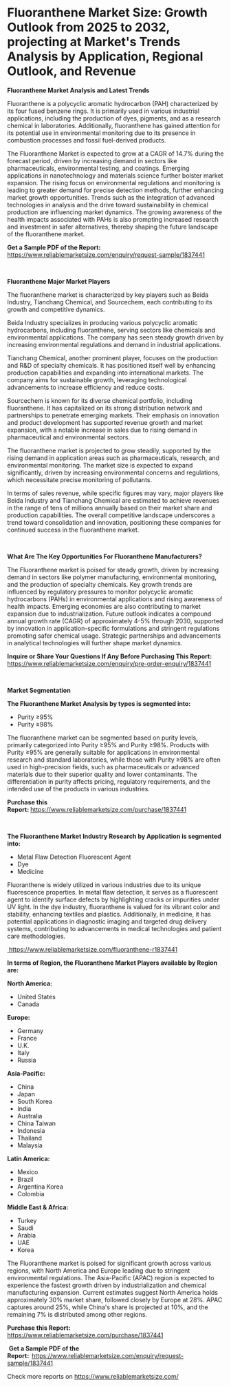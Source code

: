 <p><h1>Fluoranthene Market Size: Growth Outlook from 2025 to 2032, projecting at Market's Trends Analysis by Application, Regional Outlook, and Revenue</h1></p><p><strong>Fluoranthene Market Analysis and Latest Trends</strong></p>
<p><p>Fluoranthene is a polycyclic aromatic hydrocarbon (PAH) characterized by its four fused benzene rings. It is primarily used in various industrial applications, including the production of dyes, pigments, and as a research chemical in laboratories. Additionally, fluoranthene has gained attention for its potential use in environmental monitoring due to its presence in combustion processes and fossil fuel-derived products.</p><p>The Fluoranthene Market is expected to grow at a CAGR of 14.7% during the forecast period, driven by increasing demand in sectors like pharmaceuticals, environmental testing, and coatings. Emerging applications in nanotechnology and materials science further bolster market expansion. The rising focus on environmental regulations and monitoring is leading to greater demand for precise detection methods, further enhancing market growth opportunities. Trends such as the integration of advanced technologies in analysis and the drive toward sustainability in chemical production are influencing market dynamics. The growing awareness of the health impacts associated with PAHs is also prompting increased research and investment in safer alternatives, thereby shaping the future landscape of the fluoranthene market.</p></p>
<p><strong>Get a Sample PDF of the Report:&nbsp;</strong> <a href="https://www.reliablemarketsize.com/enquiry/request-sample/1837441?utm_campaign=3112&utm_medium=2&utm_source=Github&utm_content=ia&utm_term=02042025&utm_id=fluoranthene">https://www.reliablemarketsize.com/enquiry/request-sample/1837441</a></p>
<p>&nbsp;</p>
<p><strong>Fluoranthene Major Market Players</strong></p>
<p><p>The fluoranthene market is characterized by key players such as Beida Industry, Tianchang Chemical, and Sourcechem, each contributing to its growth and competitive dynamics. </p><p>Beida Industry specializes in producing various polycyclic aromatic hydrocarbons, including fluoranthene, serving sectors like chemicals and environmental applications. The company has seen steady growth driven by increasing environmental regulations and demand in industrial applications.</p><p>Tianchang Chemical, another prominent player, focuses on the production and R&D of specialty chemicals. It has positioned itself well by enhancing production capabilities and expanding into international markets. The company aims for sustainable growth, leveraging technological advancements to increase efficiency and reduce costs.</p><p>Sourcechem is known for its diverse chemical portfolio, including fluoranthene. It has capitalized on its strong distribution network and partnerships to penetrate emerging markets. Their emphasis on innovation and product development has supported revenue growth and market expansion, with a notable increase in sales due to rising demand in pharmaceutical and environmental sectors.</p><p>The fluoranthene market is projected to grow steadily, supported by the rising demand in application areas such as pharmaceuticals, research, and environmental monitoring. The market size is expected to expand significantly, driven by increasing environmental concerns and regulations, which necessitate precise monitoring of pollutants.</p><p>In terms of sales revenue, while specific figures may vary, major players like Beida Industry and Tianchang Chemical are estimated to achieve revenues in the range of tens of millions annually based on their market share and production capabilities. The overall competitive landscape underscores a trend toward consolidation and innovation, positioning these companies for continued success in the fluoranthene market.</p></p>
<p>&nbsp;</p>
<p><strong>What Are The Key Opportunities For Fluoranthene Manufacturers?</strong></p>
<p><p>The Fluoranthene market is poised for steady growth, driven by increasing demand in sectors like polymer manufacturing, environmental monitoring, and the production of specialty chemicals. Key growth trends are influenced by regulatory pressures to monitor polycyclic aromatic hydrocarbons (PAHs) in environmental applications and rising awareness of health impacts. Emerging economies are also contributing to market expansion due to industrialization. Future outlook indicates a compound annual growth rate (CAGR) of approximately 4-5% through 2030, supported by innovation in application-specific formulations and stringent regulations promoting safer chemical usage. Strategic partnerships and advancements in analytical technologies will further shape market dynamics.</p></p>
<p><strong>Inquire or Share Your Questions If Any Before Purchasing This Report:</strong> <a href="https://www.reliablemarketsize.com/enquiry/pre-order-enquiry/1837441?utm_campaign=3112&utm_medium=2&utm_source=Github&utm_content=ia&utm_term=02042025&utm_id=fluoranthene">https://www.reliablemarketsize.com/enquiry/pre-order-enquiry/1837441</a></p>
<p>&nbsp;</p>
<p><strong>Market Segmentation</strong></p>
<p><strong>The Fluoranthene Market Analysis by types is segmented into:</strong></p>
<p><ul><li>Purity ≥95%</li><li>Purity ≥98%</li></ul></p>
<p><p>The fluoranthene market can be segmented based on purity levels, primarily categorized into Purity ≥95% and Purity ≥98%. Products with Purity ≥95% are generally suitable for applications in environmental research and standard laboratories, while those with Purity ≥98% are often used in high-precision fields, such as pharmaceuticals or advanced materials due to their superior quality and lower contaminants. The differentiation in purity affects pricing, regulatory requirements, and the intended use of the products in various industries.</p></p>
<p><strong>Purchase this Report:&nbsp;</strong><a href="https://www.reliablemarketsize.com/purchase/1837441?utm_campaign=3112&utm_medium=2&utm_source=Github&utm_content=ia&utm_term=02042025&utm_id=fluoranthene">https://www.reliablemarketsize.com/purchase/1837441</a></p>
<p>&nbsp;</p>
<p><strong>The Fluoranthene Market Industry Research by Application is segmented into:</strong></p>
<p><ul><li>Metal Flaw Detection Fluorescent Agent</li><li>Dye</li><li>Medicine</li></ul></p>
<p><p>Fluoranthene is widely utilized in various industries due to its unique fluorescence properties. In metal flaw detection, it serves as a fluorescent agent to identify surface defects by highlighting cracks or impurities under UV light. In the dye industry, fluoranthene is valued for its vibrant color and stability, enhancing textiles and plastics. Additionally, in medicine, it has potential applications in diagnostic imaging and targeted drug delivery systems, contributing to advancements in medical technologies and patient care methodologies.</p></p>
<p><a href="https://www.reliablemarketsize.com/fluoranthene-r1837441?utm_campaign=3112&utm_medium=2&utm_source=Github&utm_content=ia&utm_term=02042025&utm_id=fluoranthene">&nbsp;https://www.reliablemarketsize.com/fluoranthene-r1837441</a></p>
<p><strong>In terms of Region, the Fluoranthene Market Players available by Region are:</strong></p>
<p>
    <p> <strong> North America: </strong>
        <ul>
            <li>United States</li>
            <li>Canada</li>
        </ul>
        </p> 
    <p> <strong> Europe: </strong>
        <ul>
            <li>Germany</li>
            <li>France</li>
            <li>U.K.</li>
            <li>Italy</li>
            <li>Russia</li>
        </ul>
        </p> 
    <p> <strong> Asia-Pacific: </strong>
        <ul>
            <li>China</li>
            <li>Japan</li>
            <li>South Korea</li>
            <li>India</li>
            <li>Australia</li>
            <li>China Taiwan</li>
            <li>Indonesia</li>
            <li>Thailand</li>
            <li>Malaysia</li>
        </ul>
        </p> 
    <p> <strong> Latin America: </strong>
        <ul>
            <li>Mexico</li>
            <li>Brazil</li>
            <li>Argentina Korea</li>
            <li>Colombia</li>
        </ul>
        </p> 
    <p> <strong> Middle East & Africa: </strong>
        <ul>
            <li>Turkey</li>
            <li>Saudi</li>
            <li>Arabia</li>
            <li>UAE</li>
            <li>Korea</li>
        </ul>
    </p>
    </p>
<p><p>The Fluoranthene market is poised for significant growth across various regions, with North America and Europe leading due to stringent environmental regulations. The Asia-Pacific (APAC) region is expected to experience the fastest growth driven by industrialization and chemical manufacturing expansion. Current estimates suggest North America holds approximately 30% market share, followed closely by Europe at 28%. APAC captures around 25%, while China's share is projected at 10%, and the remaining 7% is distributed among other regions.</p></p>
<p><strong>Purchase this Report: </strong><a href="https://www.reliablemarketsize.com/purchase/1837441?utm_campaign=3112&utm_medium=2&utm_source=Github&utm_content=ia&utm_term=02042025&utm_id=fluoranthene">https://www.reliablemarketsize.com/purchase/1837441</a></p>
<p>&nbsp;<strong>Get a Sample PDF of the Report:&nbsp;&nbsp;</strong><a href="https://www.reliablemarketsize.com/enquiry/request-sample/1837441?utm_campaign=3112&utm_medium=2&utm_source=Github&utm_content=ia&utm_term=02042025&utm_id=fluoranthene">https://www.reliablemarketsize.com/enquiry/request-sample/1837441</a></p>
<p><strong></strong></p>
<p>Check more reports on <a href="https://www.reliablemarketsize.com/?utm_campaign=3112&utm_medium=2&utm_source=Github&utm_content=ia&utm_term=02042025&utm_id=fluoranthene">https://www.reliablemarketsize.com/</a></p>